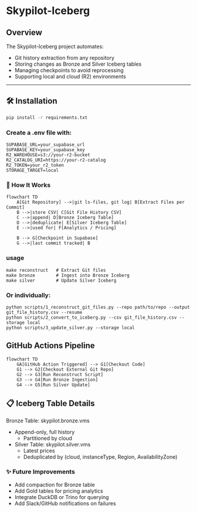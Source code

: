 # Skypilot-Iceberg

## Overview

The Skypilot-Iceberg project automates:
- Git history extraction from any repository
- Storing changes as Bronze and Silver Iceberg tables
- Managing checkpoints to avoid reprocessing
- Supporting local and cloud (R2) environments

---


## 🛠 Installation

```bash
pip install -r requirements.txt
```

### Create a .env file with:

```
SUPABASE_URL=your_supabase_url
SUPABASE_KEY=your_supabase_key
R2_WAREHOUSE=s3://your-r2-bucket
R2_CATALOG_URI=https://your-r2-catalog
R2_TOKEN=your_r2_token
STORAGE_TARGET=local
```

### 🚀 How It Works

```mermaid
flowchart TD
    A[Git Repository] -->|git ls-files, git log| B[Extract Files per Commit]
    B -->|store CSV| C[Git File History CSV]
    C -->|append| D[Bronze Iceberg Table]
    D -->|deduplicate| E[Silver Iceberg Table]
    E -->|used for| F[Analytics / Pricing]

    B --> G[Checkpoint in Supabase]
    G -->|last commit tracked| B
````

### usage

```
make reconstruct   # Extract Git files
make bronze        # Ingest into Bronze Iceberg
make silver        # Update Silver Iceberg
```
### Or individually:

```
python scripts/1_reconstruct_git_files.py --repo path/to/repo --output git_file_history.csv --resume
python scripts/2_convert_to_iceberg.py --csv git_file_history.csv --storage local
python scripts/3_update_silver.py --storage local
```

##  GitHub Actions Pipeline


```mermaid
flowchart TD
    GA[GitHub Action Triggered] --> G1[Checkout Code]
    G1 --> G2[Checkout External Git Repo]
    G2 --> G3[Run Reconstruct Script]
    G3 --> G4[Run Bronze Ingestion]
    G4 --> G5[Run Silver Update]

```

## 📋 Iceberg Table Details
Bronze Table: skypilot.bronze.vms
-  Append-only, full history
    - Partitioned by cloud
- Silver Table: skypilot.silver.vms
	- Latest prices
	- Deduplicated by (cloud, instanceType, Region, AvailabilityZone)


### ✨ Future Improvements
- Add compaction for Bronze table
- Add Gold tables for pricing analytics
- Integrate DuckDB or Trino for querying
- Add Slack/GitHub notifications on failures
